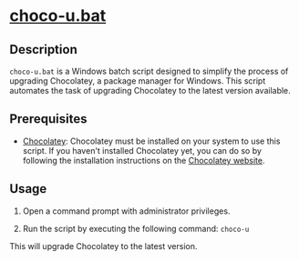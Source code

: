 # [choco-u.bat](/appscmd/choco-u.bat)

## Description

`choco-u.bat` is a Windows batch script designed to simplify the process of upgrading Chocolatey, a package manager for Windows. This script automates the task of upgrading Chocolatey to the latest version available.

## Prerequisites

- [Chocolatey](https://chocolatey.org/): Chocolatey must be installed on your system to use this script. If you haven't installed Chocolatey yet, you can do so by following the installation instructions on the [Chocolatey website](https://chocolatey.org/install).

## Usage

1. Open a command prompt with administrator privileges.

2. Run the script by executing the following command: `choco-u`

This will upgrade Chocolatey to the latest version.
